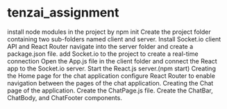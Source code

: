 # tenzai_assignment
install node modules in the project by npm init
Create the project folder containing two sub-folders named client and server.
Install Socket.io client API and React Router
navigate into the server folder and create a package.json file.
add Socket.io to the project to create a real-time connection
Open the App.js file in the client folder and connect the React app to the Socket.io server.
Start the React.js server.(npm start)
Creating the Home page for the chat application
configure React Router to enable navigation between the pages of the chat application.
Creating the Chat page of the application.
Create the ChatPage.js file.
Create the ChatBar, ChatBody, and ChatFooter components.
